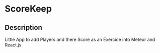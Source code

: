 # ScoreKeep

## Description

Little App to add Players and there Score as an Exercice into Meteor and React.js

